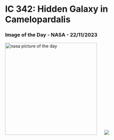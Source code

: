# IC 342: Hidden Galaxy in Camelopardalis
### Image of the Day - NASA - 22/11/2023
<img src="https://apod.nasa.gov/apod/image/2311/ic342asi294large_1024.jpg" alt="nasa picture of the day" width="300"/>&nbsp; &nbsp; &nbsp; <img src="https://github-readme-streak-stats.herokuapp.com/?user=tempo-riz&theme=synthwave" >



  

